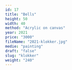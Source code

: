 ```yaml
---
id: 17
title: "Bells"
height: 50
width: 40
method: "Acrylic on canvas"
year: 2021
price: "3000"
fileName: "2021-klokker.jpg"
medie: "painting"
draft: "false"
slug: "klokker"
weight: "240"
---
```

